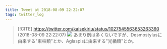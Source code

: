 ```yaml
---
title: Tweet at 2018-08-09 22:22:07
tags: twitter_log
---
```


> [!CITE] https://twitter.com/kaisekiriu/status/1027545563653263360 (2018-08-09 22:22:07)
> ![](https://twitter.com/kaisekiriu/status/1027545563653263360)
> あまり例は多くないですが、Desmostylusに由来する"束柱類"とか、Aglaspisに由来する"光楯類"とか。
